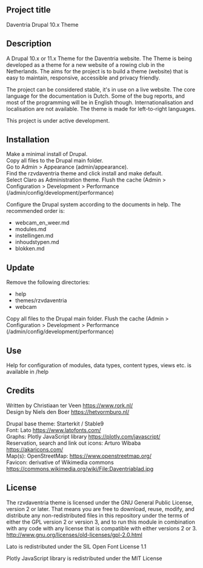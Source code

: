 ## Project title

Daventria Drupal 10.x Theme

## Description

A Drupal 10.x or 11.x Theme for the Daventria website. The Theme is being developed as a theme for a new website of a rowing club in the Netherlands. The aims for the project is to build a theme (website) that is easy to maintain, responsive, accessible and privacy friendly.

The project can be considered stable, it's in use on a live website. The core language for the documentation is Dutch. Some of the bug reports, and most of the programming will be in English though. Internationalisation and localisation are not available. The theme is made for left-to-right languages.

This project is under active development.

## Installation

Make a minimal install of Drupal.  
Copy all files to the Drupal main folder.  
Go to Admin > Appearance (admin/appearance).  
Find the rzvdaventria theme and click install and make default.  
Select Claro as Administration theme.
Flush the cache (Admin > Configuration > Development > Performance (/admin/config/development/performance)

Configure the Drupal system according to the documents in help. The recommended order is:

- webcam_en_weer.md
- modules.md
- instellingen.md
- inhoudstypen.md
- blokken.md

## Update

Remove the following directories:

- help
- themes/rzvdaventria
- webcam

Copy all files to the Drupal main folder.
Flush the cache (Admin > Configuration > Development > Performance (/admin/config/development/performance)

## Use

Help for configuration of modules, data types, content types, views etc. is available in /help

## Credits

Written by Christiaan ter Veen https://www.rork.nl/  
Design by Niels den Boer https://hetvormburo.nl/

Drupal base theme: Starterkit / Stable9  
Font: Lato https://www.latofonts.com/  
Graphs: Plotly JavaScript library https://plotly.com/javascript/  
Reservation, search and link out icons: Arturo Wibaba https://akaricons.com/  
Map(s): OpenStreetMap: https://www.openstreetmap.org/  
Favicon: derivative of Wikimedia commons https://commons.wikimedia.org/wiki/File:Daventriablad.jpg  

## License

The rzvdaventria theme is licensed under the GNU General Public License, version 2 or later. That means you are free to download, reuse, modify, and distribute any non-redistributed files in this repository under the terms of either the GPL version 2 or version 3, and to run this module in combination with any code with any license that is compatible with either versions 2 or 3.
http://www.gnu.org/licenses/old-licenses/gpl-2.0.html

Lato is redistributed under the SIL Open Font License 1.1

Plotly JavaScript library is redistributed under the MIT License

